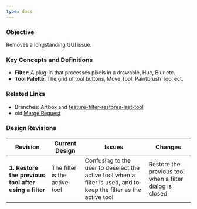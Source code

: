 ```yaml
---
type: docs
---
```


### Objective

Removes a longstanding GUI issue.

### Key Concepts and Definitions

- **Filter**: A plug-in that processes pixels in a drawable, Hue, Blur etc.
- **Tool Palette**: The grid of tool buttons, Move Tool, Paintbrush Tool ect.

### Related Links

- Branches: Artbox and [feature-filter-restores-last-tool](https://gitlab.gnome.org/pixelmixer/artbox/-/tree/feature-filter-restores-last-tool?ref_type=heads)
- old [Merge Request](https://gitlab.gnome.org/GNOME/gimp/-/merge_requests/1572)

### Design Revisions

| **Revision**  | **Current Design**  | **Issues**  | **Changes** |
|--------------------------------------------|---------------------------------------------------------------------------------------------|----------------------------------------------------------------------------------------------|-----------------------------------------------------------|
| **1. Restore the previous tool after using a filter** | The filter is the active tool | Confusing to the user to deselect the active tool when a filter is used, and to keep the filter as the active tool | Restore the previous tool when a filter dialog is closed |

